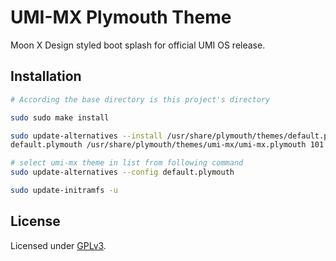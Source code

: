
# UMI-MX Plymouth Theme

Moon X Design styled boot splash for official UMI OS release. 

## Installation

```bash
# According the base directory is this project's directory

sudo sudo make install

sudo update-alternatives --install /usr/share/plymouth/themes/default.plymouth \
default.plymouth /usr/share/plymouth/themes/umi-mx/umi-mx.plymouth 101

# select umi-mx theme in list from following command
sudo update-alternatives --config default.plymouth

sudo update-initramfs -u
```

## License

Licensed under [GPLv3](LICENSE).
